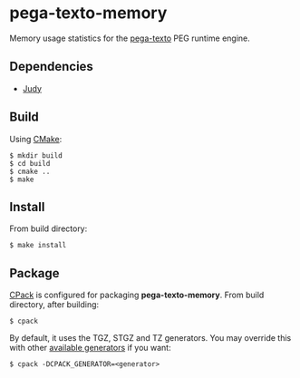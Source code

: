 pega-texto-memory
=================
Memory usage statistics for the [pega-texto](https://github.com/gilzoide/pega-texto)
PEG runtime engine.


Dependencies
------------
- [Judy](http://judy.sourceforge.net/)


Build
-----
Using [CMake](https://cmake.org/):

	$ mkdir build
	$ cd build
	$ cmake ..
	$ make


Install
-------
From build directory:

	$ make install


Package
-------
[CPack](https://gitlab.kitware.com/cmake/community/wikis/doc/cpack/Packaging-With-CPack)
is configured for packaging __pega-texto-memory__. From build directory, after
building:

	$ cpack

By default, it uses the TGZ, STGZ and TZ generators. You may override this with
other [available generators](https://gitlab.kitware.com/cmake/community/wikis/doc/cpack/PackageGenerators)
if you want:

	$ cpack -DCPACK_GENERATOR=<generator>

